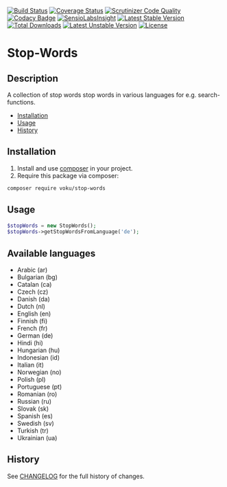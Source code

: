 [![Build Status](https://travis-ci.org/voku/stop-words.svg?branch=master)](https://travis-ci.org/voku/stop-words)
[![Coverage Status](https://coveralls.io/repos/github/voku/stop-words/badge.svg?branch=master)](https://coveralls.io/github/voku/stop-words?branch=master)
[![Scrutinizer Code Quality](https://scrutinizer-ci.com/g/voku/stop-words/badges/quality-score.png?b=master)](https://scrutinizer-ci.com/g/voku/stop-words/?branch=master)
[![Codacy Badge](https://api.codacy.com/project/badge/Grade/dabeb6d93ead41309e4bbf80c0ec984e)](https://www.codacy.com/app/voku/stop-words?utm_source=github.com&amp;utm_medium=referral&amp;utm_content=voku/stop-words&amp;utm_campaign=Badge_Grade)
[![SensioLabsInsight](https://insight.sensiolabs.com/projects/316837f1-afb0-4ea5-938e-340527eeb4e6/mini.png)](https://insight.sensiolabs.com/projects/316837f1-afb0-4ea5-938e-340527eeb4e6)
[![Latest Stable Version](https://poser.pugx.org/voku/stop-words/v/stable)](https://packagist.org/packages/voku/stop-words) 
[![Total Downloads](https://poser.pugx.org/voku/stop-words/downloads)](https://packagist.org/packages/voku/stop-words) 
[![Latest Unstable Version](https://poser.pugx.org/voku/stop-words/v/unstable)](https://packagist.org/packages/voku/stop-words)
[![License](https://poser.pugx.org/voku/stop-words/license)](https://packagist.org/packages/voku/stop-words)

# Stop-Words

## Description

A collection of stop words stop words in various languages for e.g. search-functions.

* [Installation](#installation)
* [Usage](#usage)
* [History](#history)

## Installation

1. Install and use [composer](https://getcomposer.org/doc/00-intro.md) in your project.
2. Require this package via composer:

```sh
composer require voku/stop-words
```

## Usage

```php
$stopWords = new StopWords();
$stopWords->getStopWordsFromLanguage('de');
```

Available languages
-------------------
* Arabic (ar)
* Bulgarian (bg)
* Catalan (ca)
* Czech (cz)
* Danish (da)
* Dutch (nl)
* English (en)
* Finnish (fi)
* French (fr)
* German (de)
* Hindi (hi)
* Hungarian (hu)
* Indonesian (id)
* Italian (it)
* Norwegian (no)
* Polish (pl)
* Portuguese (pt)
* Romanian (ro)
* Russian (ru)
* Slovak (sk)
* Spanish (es)
* Swedish (sv)
* Turkish (tr)
* Ukrainian (ua)

## History
See [CHANGELOG](CHANGELOG.md) for the full history of changes.
